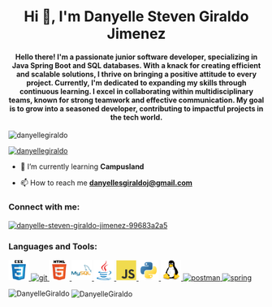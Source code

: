 <h1 align="center">Hi 👋, I'm Danyelle Steven Giraldo Jimenez</h1>
<h4 align="center">Hello there! I'm a passionate junior software developer, specializing in Java Spring Boot and SQL databases. With a knack for creating efficient and scalable solutions, I thrive on bringing a positive attitude to every project. Currently, I'm dedicated to expanding my skills through continuous learning. I excel in collaborating within multidisciplinary teams, known for strong teamwork and effective communication. My goal is to grow into a seasoned developer, contributing to impactful projects in the tech world.</h4>

<p align="left"> <img src="https://komarev.com/ghpvc/?username=danyellegiraldo&label=Profile%20views&color=0e75b6&style=flat" alt="danyellegiraldo" /> </p>

<p align="left"> <a href="https://github.com/ryo-ma/github-profile-trophy"><img src="https://github-profile-trophy.vercel.app/?username=danyellegiraldo" alt="danyellegiraldo" /></a> </p>

- 🌱 I’m currently learning **Campusland**

- 📫 How to reach me **danyellesgiraldoj@gmail.com**

<h3 align="left">Connect with me:</h3>
<p align="left">
<a href="https://www.linkedin.com/in/danyelle-steven-giraldo-jimenez-99683a2a5/" target="blank"><img align="center" src="https://raw.githubusercontent.com/rahuldkjain/github-profile-readme-generator/master/src/images/icons/Social/linked-in-alt.svg" alt="danyelle-steven-giraldo-jimenez-99683a2a5" height="30" width="40" /></a>
</p>



<h3 align="left">Languages and Tools:</h3>
<p align="left"> <a href="https://www.w3schools.com/css/" target="_blank" rel="noreferrer"> <img src="https://raw.githubusercontent.com/devicons/devicon/master/icons/css3/css3-original-wordmark.svg" alt="css3" width="40" height="40"/> </a> <a href="https://git-scm.com/" target="_blank" rel="noreferrer"> <img src="https://www.vectorlogo.zone/logos/git-scm/git-scm-icon.svg" alt="git" width="40" height="40"/> </a> <a href="https://www.w3.org/html/" target="_blank" rel="noreferrer"> <img src="https://raw.githubusercontent.com/devicons/devicon/master/icons/html5/html5-original-wordmark.svg" alt="html5" width="40" height="40"/> </a> <a href="https://www.mysql.com/" target="_blank" rel="noreferrer"> <img src="https://raw.githubusercontent.com/devicons/devicon/master/icons/mysql/mysql-original-wordmark.svg" alt="mysql" width="40" height="40"/> </a> <a href="https://www.java.com" target="_blank" rel="noreferrer"> <img src="https://raw.githubusercontent.com/devicons/devicon/master/icons/java/java-original.svg" alt="java" width="40" height="40"/> </a> <a href="https://developer.mozilla.org/en-US/docs/Web/JavaScript" target="_blank" rel="noreferrer"> <img src="https://raw.githubusercontent.com/devicons/devicon/master/icons/javascript/javascript-original.svg" alt="javascript" width="40" height="40"/> </a> <a href="https://www.python.org" target="_blank" rel="noreferrer"> <img src="https://raw.githubusercontent.com/devicons/devicon/master/icons/python/python-original.svg" alt="python" width="40" height="40"/> <a href="https://www.linux.org/" target="_blank" rel="noreferrer"> <img src="https://raw.githubusercontent.com/devicons/devicon/master/icons/linux/linux-original.svg" alt="linux" width="40" height="40"/> </a> <a href="https://postman.com" target="_blank" rel="noreferrer"> <img src="https://www.vectorlogo.zone/logos/getpostman/getpostman-icon.svg" alt="postman" width="40" height="40"/> </a> <a href="https://spring.io/" target="_blank" rel="noreferrer"> <img src="https://www.vectorlogo.zone/logos/springio/springio-icon.svg" alt="spring" width="40" height="40"/> </a> </p>

<p><img align="left" src="https://github-readme-stats.vercel.app/api/top-langs?username=DanyelleGiraldo&show_icons=true&locale=en&layout=compact" alt="DanyelleGiraldo" /></p>
<p>&nbsp;<img align="center" src="https://github-readme-stats.vercel.app/api?username=DanyelleGiraldo&show_icons=true&locale=en" alt="DanyelleGiraldo" /></p>
